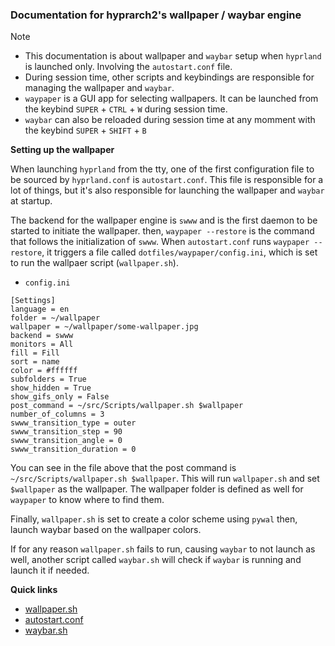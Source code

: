 ### Documentation for hyprarch2's wallpaper / waybar engine
> [!NOTE]
> - This documentation is about wallpaper and `waybar` setup when `hyprland` is launched only. Involving the `autostart.conf` file.
> - During session time, other scripts and keybindings are responsible for managing the wallpaper and `waybar`.
> - `waypaper` is a GUI app for selecting wallpapers. It can be launched from the keybind `SUPER` + `CTRL` + `W` during session time.
> - `waybar` can also be reloaded during session time at any momment with the keybind `SUPER` + `SHIFT` + `B`

**Setting up the wallpaper**

When launching `hyprland` from the tty, one of the first configuration file to be sourced by `hyprland.conf` is `autostart.conf`.
This file is responsible for a lot of things, but it's also responsible for launching the wallpaper and `waybar` at startup.

The backend for the wallpaper engine is `swww` and is the first daemon to be started to initiate the wallpaper. then, `waypaper --restore` is the command that follows the initialization of `swww`.
When `autostart.conf` runs `waypaper --restore`, it triggers a file called `dotfiles/waypaper/config.ini`, which is set to run the wallpaer script (`wallpaper.sh`).

- `config.ini`
```
[Settings]
language = en
folder = ~/wallpaper
wallpaper = ~/wallpaper/some-wallpaper.jpg
backend = swww
monitors = All
fill = Fill
sort = name
color = #ffffff
subfolders = True
show_hidden = True
show_gifs_only = False
post_command = ~/src/Scripts/wallpaper.sh $wallpaper
number_of_columns = 3
swww_transition_type = outer
swww_transition_step = 90
swww_transition_angle = 0
swww_transition_duration = 0
```
You can see in the file above that the post command is `~/src/Scripts/wallpaper.sh $wallpaper`.
This will run `wallpaper.sh` and set `$wallpaper` as the wallpaper. The wallpaper folder is defined as well for `waypaper` to know where to find them.

Finally, `wallpaper.sh` is set to create a color scheme using `pywal` then, launch waybar based on the wallpaper colors.

If for any reason `wallpaper.sh` fails to run, causing `waybar` to not launch as well, another script called `waybar.sh` will check if `waybar` is running and launch it if needed.

**Quick links**
- [wallpaper.sh](https://github.com/g5ostXa/hyprarch2/blob/master/src/Scripts/wallpaper.sh)
- [autostart.conf](https://github.com/g5ostXa/hyprarch2/blob/master/dotfiles/hypr/conf/autostart.conf)
- [waybar.sh](https://github.com/g5ostXa/hyprarch2/blob/master/src/Scripts/waybar.sh)

